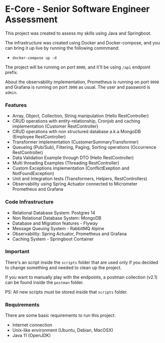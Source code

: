 # E-Core - Senior Software Engineer Assessment

This project was created to assess my skills using Java and Springboot.

The infrastructure was created using Docker and Docker-compose, and you can bring it up live by running the following commmand:
- `docker-compose up -d`

The project will be running on port `8080`, and it'll be using `/api` endpoint prefix.

About the observability implementation, Prometheus is running on port `9090` and Grafana is running on port `3000` as usual. The user and password is `admin`.

### Features
- Array, Object, Collection, String manipulation (Hello RestController)
- CRUD operations with entity-relationship, Cronjob and caching implementation (Customer RestController)
- CRUD operations with non structured database a.k.a MongoDB (Employee RestController)
- Transformer implementation (CustomerSummaryTransformer)
- Queueing (Pub/Sub), Filtering, Paging, Sorting operations (Occurrence RestController)
- Data Validation Example through DTO (Hello RestController)
- Multi threading Examples (Threading RestController)
- Custom Exceptions implementation (ConflictExeption and NotFoundException)
- Unit and Integration tests (Transformers, Helpers, RestControllers)
- Observability using Spring Actuator connected to Micrometer Prometheus and Grafana

### Code Infrastructure
- Relational Database System: Postgres 14
- Non Relational Database System: MongoDB
- Database and Migration features - Flyway
- Message Queuing System - RabbitMQ Alpine
- Observability: Spring Actuator, Prometheus and Grafana
- Caching System - Springboot Container

### Important

There's an script inside the `scripts` folder that are used only if you decided to change something and needed to clean up the project.

If you want to manually play with the endpoints, a postman collection (v2.1) can be found inside the `postman` folder.

PS: All new scripts must be stored inside that `scripts` folder.

### Requirements

There are some basic requirements to run this project:

- Internet connection
- Unix-like environment (Ubuntu, Debian, MacOSX)
- Java 11 (OpenJDK)
